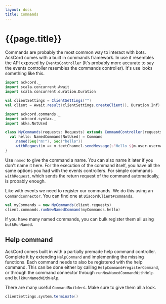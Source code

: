 ```yaml
---
layout: docs
title: Commands
---
```


# {{page.title}}
Commands are probably the most common way to interact with bots. AckCord comes 
with a built in commands framework. In use it resembles the API exposed 
by `EventsController` (It's probably more accurate to say the events 
controller resembles the commands controller). It's use looks something like 
this.

```scala mdoc:invisible
import ackcord._
import scala.concurrent.Await
import scala.concurrent.duration.Duration

val clientSettings = ClientSettings("")
val client = Await.result(clientSettings.createClient(), Duration.Inf)
```
```scala mdoc:silent
import ackcord.commands._
import ackcord.syntax._
import akka.NotUsed

class MyCommands(requests: Requests) extends CommandController(requests) {
  val hello: NamedCommand[NotUsed] = Command
    .named(Seq("m!"), Seq("hello"))
    .withRequest(m => m.textChannel.sendMessage(s"Hello ${m.user.username}"))
}
```

Use `named` to give the command a name. You can also name it later if you don't 
name it here. For the execution of the command itself, you have all the same 
options you had with the events controllers. For simple commands `withRequest`, 
which sends the return request of the command automatically, is probably enough.

Like with events we need to register our commands. We do this using an 
`CommandConnector`. You can find one at `DiscordClient#commands`.

```scala mdoc:silent
val myCommands = new MyCommands(client.requests)
client.commands.runNewNamedCommand(myCommands.hello)
```

If you have many named commands, you can bulk register them all using `bulkRunNamed`.

## Help command
AckCord comes built in with a partially premade help command controller.
Complete it by extending `HelpCommand` and implementing the missing functions.
Each command needs to also be registered with the help command. This can be 
done either by calling `HelpCommand#registerCommand`, or through the 
command connector through `runNewNamedCommandWithHelp` and `bulkRunNamedWithHelp`.

There are many useful `CommandBuilder`s. Make sure to give them all a look.

```scala mdoc:invisible
clientSettings.system.terminate()
```
